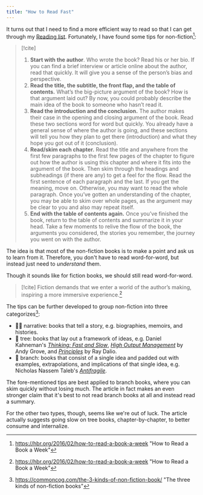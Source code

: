 ```yaml
---
title: "How to Read Fast"
---
```


It turns out that I need to find a more efficient way to read so that I can get through my [Reading list](📚%20books.md). Fortunately, I have found some tips for non-fiction[^1]:

> [!cite]
>  
> 1. **Start with the author**. Who wrote the book? Read his or her bio. If you can find a brief interview or article online about the author, read that quickly. It will give you a sense of the person’s bias and perspective. 
> 2. **Read the title, the subtitle, the front flap, and the table of contents.** What’s the big-picture argument of the book? How is that argument laid out? By now, you could probably describe the main idea of the book to someone who hasn’t read it. 
> 3. **Read the introduction and the conclusion.** The author makes their case in the opening and closing argument of the book. Read these two sections word for word but quickly. You already have a general sense of where the author is going, and these sections will tell you how they plan to get there (introduction) and what they hope you got out of it (conclusion). 
> 4. **Read/skim each chapter.** Read the title and anywhere from the first few paragraphs to the first few pages of the chapter to figure out how the author is using this chapter and where it fits into the argument of the book. Then skim through the headings and subheadings (if there are any) to get a feel for the flow. Read the first sentence of each paragraph and the last. If you get the meaning, move on. Otherwise, you may want to read the whole paragraph. Once you’ve gotten an understanding of the chapter, you may be able to skim over whole pages, as the argument may be clear to you and also may repeat itself. 
> 5. **End with the table of contents again.** Once you’ve finished the book, return to the table of contents and summarize it in your head. Take a few moments to relive the flow of the book, the arguments you considered, the stories you remember, the journey you went on with the author.

The idea is that most of the non-fiction books is to make a point and ask us to learn from it. Therefore, you don't have to read word-for-word, but instead just need to *understand* them. 

Though it sounds like for fiction books, we should still read word-for-word. 

> [!cite] Fiction demands that we enter a world of the author’s making, inspiring a more immersive experience.[^1]

The tips can be further developed to group non-fiction into three categorizes[^2]:
- 💁‍♀️ narrative: books that tell a story, e.g. biographies, memoirs, and histories.
- 🌳 tree: books that lay out a framework of ideas, e.g. Daniel Kahneman's _[Thinking: Fast and Slow](https://www.amazon.com/Thinking-Fast-Slow-Daniel-Kahneman/dp/0374533555)_, _[High Output Management](https://www.amazon.com/High-Output-Management-Andrew-Grove/dp/0679762884)_ by Andy Grove, and _[Principles](https://www.amazon.com/Principles-Life-Work-Ray-Dalio/dp/1501124021)_ by Ray Dalio.
- 🌿 branch: books that consist of a single idea and padded out with examples, extrapolations, and implications of that single idea, e.g. Nicholas Nassem Taleb's _[Antifragile](https://www.amazon.com/Antifragile-Things-That-Disorder-Incerto/dp/0812979680)_.

The fore-mentioned tips are best applied to branch books, where you can skim quickly without losing much. The article in fact makes an even stronger claim that it's best to not read branch books at all and instead read a summary. 

For the other two types, though, seems like we're out of luck. The article actually suggests going slow on tree books, chapter-by-chapter, to better consume and internalize. 

[^1]: https://hbr.org/2016/02/how-to-read-a-book-a-week "How to Read a Book a Week" 
[^2]: https://commoncog.com/the-3-kinds-of-non-fiction-book/ "The three kinds of non-fiction books"